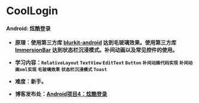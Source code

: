 # CoolLogin
#### Android: 炫酷登录

- **原理：使用第三方库 [blurkit-android](https://github.com/CameraKit/blurkit-android) 达到毛玻璃效果。使用第三方库 [ImmersionBar](https://github.com/gyf-dev/ImmersionBar) 达到状态栏沉浸模式。补间动画以及常见控件的使用。**

- **学习内容：`RelativeLayout` `TextView` `EditText` `Button` `补间动画代码实现` `补间动画xml实现`  `毛玻璃效果` `状态栏沉浸模式` `Toast`**

- **难度：新手。**

- **博客发布处：[Android项目4：炫酷登录](http://www.fanandjiu.com/article/ff691013.html)**


